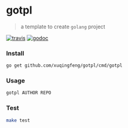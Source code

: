 # gotpl
> a template to create `golang` project

[![travis](https://img.shields.io/travis/xuqingfeng/gotpl/master.svg?style=flat-square)](https://travis-ci.org/xuqingfeng/gotpl)
[![godoc](https://img.shields.io/badge/godoc-reference-blue.svg?style=flat-square)](https://godoc.org/github.com/xuqingfeng/gotpl)

### Install

```bash
go get github.com/xuqingfeng/gotpl/cmd/gotpl
```

### Usage

```bash
gotpl AUTHOR REPO
```

### Test

```bash
make test
```